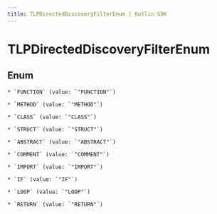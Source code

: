 ```yaml
---
title: TLPDirectedDiscoveryFilterEnum | Kotlin SDK
---
```



# TLPDirectedDiscoveryFilterEnum

## Enum


    * `FUNCTION` (value: `"FUNCTION"`)

    * `METHOD` (value: `"METHOD"`)

    * `CLASS` (value: `"CLASS"`)

    * `STRUCT` (value: `"STRUCT"`)

    * `ABSTRACT` (value: `"ABSTRACT"`)

    * `COMMENT` (value: `"COMMENT"`)

    * `IMPORT` (value: `"IMPORT"`)

    * `IF` (value: `"IF"`)

    * `LOOP` (value: `"LOOP"`)

    * `RETURN` (value: `"RETURN"`)



